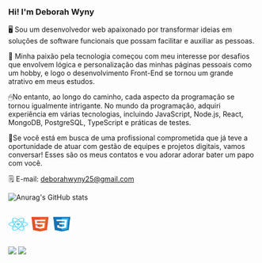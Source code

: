 ### Hi! I'm Deborah Wyny



🖥 Sou um desenvolvedor web apaixonado por transformar ideias em soluções de software funcionais que possam facilitar e auxiliar as pessoas. 

🌟 Minha paixão pela tecnologia começou com meu interesse por desafios que envolvem lógica e personalização das minhas páginas pessoais como um hobby, e logo o desenvolvimento Front-End se tornou um grande atrativo em meus estudos. 

🖱No entanto, ao longo do caminho, cada aspecto da programação se tornou igualmente intrigante. No mundo da programação, adquiri experiência em várias tecnologias, incluindo JavaScript, Node.js, React, MongoDB, PostgreSQL, TypeScript e práticas de testes.

📌Se você está em busca de uma profissional comprometida que já teve a oportunidade de atuar com gestão de equipes e projetos digitais, vamos conversar! Esses são os meus contatos e vou adorar adorar bater um papo com você.

🗒️ E-mail: deborahwyny25@gmail.com

![Anurag's GitHub stats](https://github-readme-stats.vercel.app/api?username=deborahwyny&show_icons=true&theme=dracula)

<div style="display: inline_block"><br>


  <img align="center" alt="debs-React" height="30" width="40" src="https://raw.githubusercontent.com/devicons/devicon/master/icons/react/react-original.svg">
  
          
  <img align="center" alt="debs-HTML" height="30" width="40" src="https://raw.githubusercontent.com/devicons/devicon/master/icons/html5/html5-original.svg">
  <img align="center" alt="debs-CSS" height="30" width="40" src="https://raw.githubusercontent.com/devicons/devicon/master/icons/css3/css3-original.svg">
</div>

##
  
  <div>
    <a href="https://instagram.com/deborahwyny" target="_blank"><img src="https://img.shields.io/badge/-Instagram-%23E4405F?style=for-the-badge&logo=instagram&logoColor=white" target="_blank"></a>
  <a href="https://www.linkedin.com/in/deborah-wyny-sol-554041269/" target="_blank"><img src="https://img.shields.io/badge/-LinkedIn-%230077B5?style=for-the-badge&logo=linkedin&logoColor=white" target="_blank"></a> 
</div>

